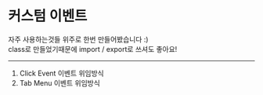 # 커스텀 이벤트


자주 사용하는것들 위주로 한번 만들어봤습니다 :)  
class로 만들었기때문에 import / export로 쓰셔도 좋아요!
- - -

1. Click Event 이벤트 위임방식
2. Tab Menu 이벤트 위임방식
